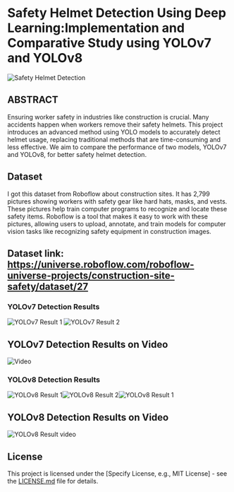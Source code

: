 # Safety Helmet Detection Using Deep Learning:Implementation and Comparative Study using YOLOv7 and YOLOv8 

![Safety Helmet Detection](https://ohsonline.com/-/media/OHS/OHS/Images/2023/06/06,-d-,29,-d-,01.jpg)
## ABSTRACT
Ensuring worker safety in industries like construction is crucial. Many accidents happen when workers remove their safety helmets. This project introduces an advanced method using YOLO models to accurately detect helmet usage, replacing traditional methods that are time-consuming and less effective. We aim to compare the performance of two models, YOLOv7 and YOLOv8, for better safety helmet detection.


## Dataset
I got this dataset from Roboflow about construction sites. It has 2,799 pictures showing workers with safety gear like hard hats, masks, and vests. These pictures help train computer programs to recognize and locate these safety items. Roboflow is a tool that makes it easy to work with these pictures, allowing users to upload, annotate, and train models for computer vision tasks like recognizing safety equipment in construction images.

## Dataset link: https://universe.roboflow.com/roboflow-universe-projects/construction-site-safety/dataset/27


### YOLOv7 Detection Results
![YOLOv7 Result 1](https://github.com/nitheeshkumar-2511/Safety-Helmet-Detection-Using-Deep-Learning-Implementation-And-Comparative-Study-Using-YOLOv7-YOLOv8/blob/main/Results/yolov7_result1.jpg) ![YOLOv7 Result 2](https://github.com/nitheeshkumar-2511/Safety-Helmet-Detection-Using-Deep-Learning-Implementation-And-Comparative-Study-Using-YOLOv7-YOLOv8/blob/main/Results/yolov7_result2.jpg)

## YOLOv7 Detection Results on Video
![Video](https://drive.google.com/file/d/136hc11QzNy7PGGltR3LsK520DmP9S1h0/view?usp=sharing)

### YOLOv8 Detection Results
![YOLOv8 Result 1](https://github.com/nitheeshkumar-2511/Safety-Helmet-Detection-Using-Deep-Learning-Implementation-And-Comparative-Study-Using-YOLOv7-YOLOv8/blob/main/Results/yolov8_result1.jpg)![YOLOv8 Result 2](https://github.com/nitheeshkumar-2511/Safety-Helmet-Detection-Using-Deep-Learning-Implementation-And-Comparative-Study-Using-YOLOv7-YOLOv8/blob/main/Results/yolov8_result3.jpg)![YOLOv8 Result 1](https://github.com/nitheeshkumar-2511/Safety-Helmet-Detection-Using-Deep-Learning-Implementation-And-Comparative-Study-Using-YOLOv7-YOLOv8/blob/main/Results/yolov8_result2.jpg)

## YOLOv8 Detection Results on Video
![YOLOv8 Result video](https://drive.google.com/file/d/1BqTP14wyQlbfgeyoOrMttqFkbozhc177/view?usp=sharing)




## License
This project is licensed under the [Specify License, e.g., MIT License] - see the [LICENSE.md](LICENSE.md) file for details.
